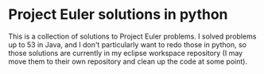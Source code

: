 # Project Euler solutions in python

This is a collection of solutions to Project Euler problems. I solved problems up to 53 in Java, and I don't particularly want to redo those in python, so those solutions are currently in my eclipse workspace repository (I may move them to their own repository and clean up the code at some point). 
